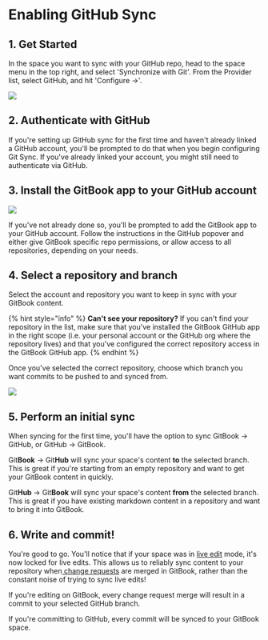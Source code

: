 # Enabling GitHub Sync

## 1. Get Started

In the space you want to sync with your GitHub repo, head to the space menu in the top right, and select 'Synchronize with Git'. From the Provider list, select GitHub, and hit 'Configure ->'.

![](<../../.gitbook/assets/Git Sync – Provider.png>)

## 2. Authenticate with GitHub

If you're setting up GitHub sync for the first time and haven't already linked a GitHub account, you'll be prompted to do that when you begin configuring Git Sync. If you've already linked your account, you might still need to authenticate via GitHub.

## 3. Install the GitBook app to your GitHub account

![](<../../.gitbook/assets/Git Sync – GH Config.png>)

If you've not already done so, you'll be prompted to add the GitBook app to your GitHub account. Follow the instructions in the GitHub popover and either give GitBook specific repo permissions, or allow access to all repositories, depending on your needs.

## 4. Select a repository and branch

Select the account and repository you want to keep in sync with your GitBook content.

{% hint style="info" %}
**Can't see your repository?** If you can't find your repository in the list, make sure that you've installed the GitBook GitHub app in the right scope (i.e. your personal account or the GitHub org where the repository lives) and that you've configured the correct repository access in the GitBook GitHub app.
{% endhint %}

Once you've selected the correct repository, choose which branch you want commits to be pushed to and synced from.

![](<../../.gitbook/assets/Git Sync – GH Filled.png>)

## 5. Perform an initial sync

When syncing for the first time, you'll have the option to sync GitBook -> GitHub, or GitHub -> GitBook.

Git**Book** -> Git**Hub** will sync your space's content **to** the selected branch. This is great if you're starting from an empty repository and want to get your GitBook content in quickly.

Git**Hub** -> Git**Book** will sync your space's content **from** the selected branch. This is great if you have existing markdown content in a repository and want to bring it into GitBook.

## 6. Write and commit!

You're good to go. You'll notice that if your space was in [live edit](../collaboration/live-edits.md) mode, it's now locked for live edits. This allows us to reliably sync content to your repository when[ change requests](../collaboration/change-requests.md) are merged in GitBook, rather than the constant noise of trying to sync live edits!

If you're editing on GitBook, every change request merge will result in a commit to your selected GitHub branch.

If you're committing to GitHub, every commit will be synced to your GitBook space.
